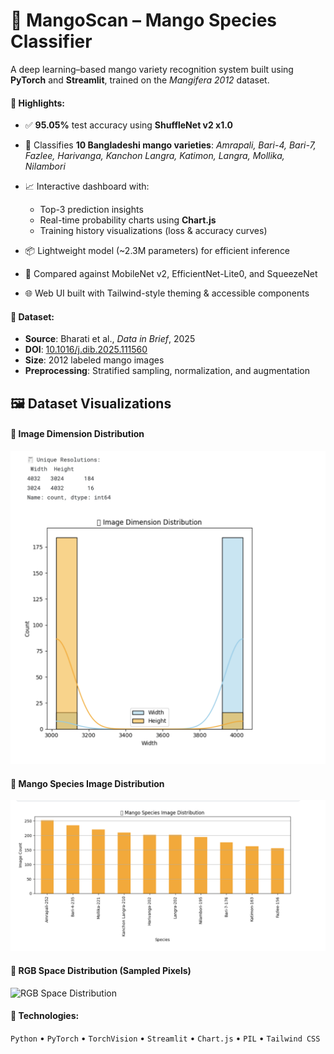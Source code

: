 # 🥭 MangoScan – Mango Species Classifier

A deep learning–based mango variety recognition system built using **PyTorch** and **Streamlit**, trained on the *Mangifera 2012* dataset.

#### 📌 Highlights:

* ✅ **95.05%** test accuracy using **ShuffleNet v2 x1.0**
* 🧠 Classifies **10 Bangladeshi mango varieties**:
  *Amrapali, Bari-4, Bari-7, Fazlee, Harivanga, Kanchon Langra, Katimon, Langra, Mollika, Nilambori*
* 📈 Interactive dashboard with:

  * Top-3 prediction insights
  * Real-time probability charts using **Chart.js**
  * Training history visualizations (loss & accuracy curves)
* 📦 Lightweight model (\~2.3M parameters) for efficient inference
* 🧪 Compared against MobileNet v2, EfficientNet-Lite0, and SqueezeNet
* 🌐 Web UI built with Tailwind-style theming & accessible components

#### 📂 Dataset:

* **Source**: Bharati et al., *Data in Brief*, 2025
* **DOI**: [10.1016/j.dib.2025.111560](https://doi.org/10.1016/j.dib.2025.111560)
* **Size**: 2012 labeled mango images
* **Preprocessing**: Stratified sampling, normalization, and augmentation

## 🖼️ Dataset Visualizations

#### 📏 Image Dimension Distribution

![Image Dimension Distribution](Image%20Dimension%20Distribution.png)

#### 🍋 Mango Species Image Distribution

![Mango Species Image Distribution](Mango%20Species%20Image%20Distribution.png)

#### 🌈 RGB Space Distribution (Sampled Pixels)

![RGB Space Distribution](RGB%20Space%20Distribution%20\(Sampled\).png)

#### 🚀 Technologies:

`Python` • `PyTorch` • `TorchVision` • `Streamlit` • `Chart.js` • `PIL` • `Tailwind CSS`

